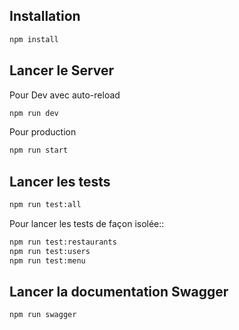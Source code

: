 ## Installation

```bash
npm install
```

## Lancer le Server 

Pour Dev avec auto-reload
```bash
npm run dev
```

Pour production
```bash
npm run start
```

## Lancer les tests

```bash
npm run test:all
```
Pour lancer les tests de façon isolée::
```bash
npm run test:restaurants
npm run test:users
npm run test:menu
```

## Lancer la documentation Swagger

```bash
npm run swagger
```
